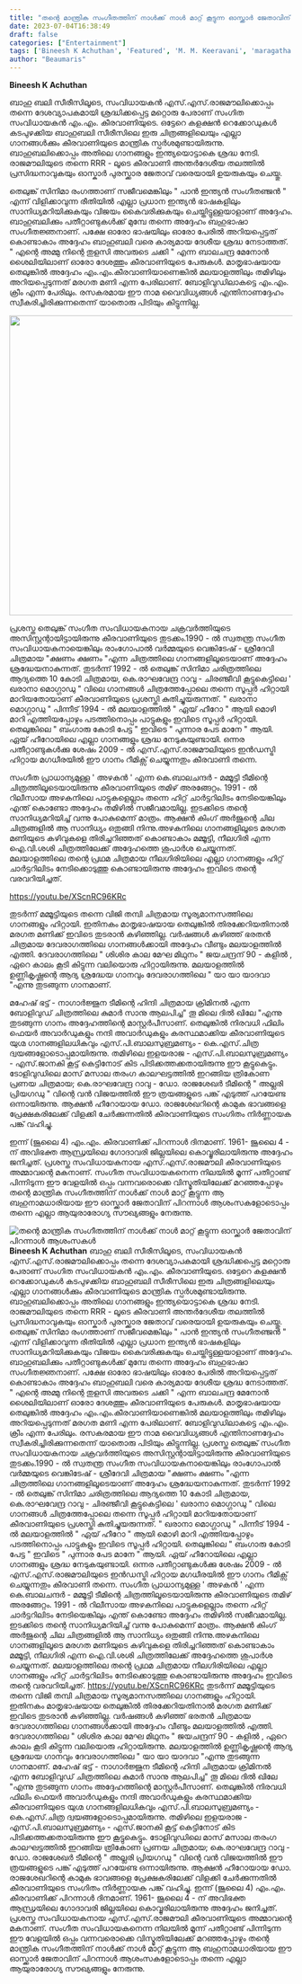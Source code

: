 ```yaml
---
title: "തന്റെ മാന്ത്രിക സംഗീതത്തിന് നാൾക്ക് നാൾ മാറ്റ് കൂട്ടുന്ന ഓസ്ക്കാർ ജേതാവിന് പിറന്നാൾ ആശംസകൾ"
date: 2023-07-04T16:38:49
draft: false
categories: ["Entertainment"]
tags: ['Bineesh K Achuthan', 'Featured', 'M. M. Keeravani', 'maragatha mani', 'maragathamani']
author: "Beaumaris"
---
```


<strong>Bineesh K Achuthan </strong>

ബാഹു ബലി സീരീസിലൂടെ, സംവിധായകൻ എസ്.എസ്.രാജമൗലിക്കൊപ്പം തന്നെ ദേശവ്യാപകമായി ശ്രദ്ധിക്കപ്പെട്ട മറ്റൊരു പേരാണ് സംഗിത സംവിധായകൻ എം.എം. കീരവാണിയുടെ. ഒട്ടേറെ കളക്ഷൻ റെക്കോഡുകൾ കടപുഴക്കിയ ബാഹുബലി സീരീസിലെ ഇരു ചിത്രങ്ങളിലെയും എല്ലാ ഗാനങ്ങൾക്കും കീരവാണിയുടെ മാന്ത്രിക സ്പർശമുണ്ടായിരുന്നു. ബാഹുബലിക്കൊപ്പം അതിലെ ഗാനങ്ങളും ഇന്ത്യയൊട്ടാകെ ശ്രദ്ധ നേടി. രാജമൗലിയുടെ തന്നെ RRR - ലൂടെ കീരവാണി അന്തർദേശീയ തലത്തിൽ പ്രസിദ്ധനാവുകയും ഓസ്കാർ പുരസ്ക്കാര ജേതാവ് വരെയായി ഉയരുകയും ചെയ്തു.

തെലുങ്ക് സിനിമാ രംഗത്താണ് സജീവമെങ്കിലും " പാൻ ഇന്ത്യൻ സംഗീതഞ്ജൻ " എന്ന് വിളിക്കാവുന്ന രീതിയിൽ എല്ലാ പ്രധാന ഇന്ത്യൻ ഭാഷകളിലും സാനിധ്യമറിയിക്കുകയും വിജയം കൈവരിക്കുകയും ചെയ്തിട്ടുള്ളയാളാണ് അദ്ദേഹം. ബാഹുബലിക്കും പതീറ്റാണ്ടുകൾക്ക് മുമ്പേ തന്നെ അദ്ദേഹം ബഹുഭാഷാ സംഗീതജ്ഞനാണ്. പക്ഷേ ഓരോ ഭാഷയിലും ഓരോ പേരിൽ അറിയപ്പെട്ടത് കൊണ്ടാകാം അദ്ദേഹം ബാഹുബലി വരെ കാര്യമായ ദേശീയ ശ്രദ്ധ നേടാത്തത്. " എന്റെ അമ്മു നിന്റെ തുളസി അവരുടെ ചക്കി " എന്ന ബാലചന്ദ്ര മേനോൻ ശൈലിയിലാണ് ഓരോ ദേശത്തും കീരവാണിയുടെ പേരുകൾ. മാതൃഭാഷയായ തെലുങ്കിൽ അദ്ദേഹം എം.എം.കീരവാണിയാണെങ്കിൽ മലയാളത്തിലും തമിഴിലും അറിയപ്പെടുന്നത് മരഗത മണി എന്ന പേരിലാണ്. ബോളിവുഡിലാകട്ടെ എം.എം. ക്രീം എന്ന പേരിലും. രസകരമായ ഈ നാമ വൈവിധ്യങ്ങൾ എന്തിനാണദ്ദേഹം സ്വീകരിച്ചിരിക്കുന്നതെന്ന് യാതൊരു പിടിയും കിട്ടുന്നില്ല.

<a href="https://cdn.boolokam.com/articles/2023/07/qffffff-scaled.jpg"><img class="size-large wp-image-402073" src="https://cdn.boolokam.com/articles/2023/07/qffffff-1024x683.jpg" alt="" width="800" height="534" /></a>

പ്രശസ്ത തെലുങ്ക് സംഗീത സംവിധായകനായ ചക്രവർത്തിയുടെ അസിസ്റ്റന്റായിട്ടായിരുന്നു കീരവാണിയുടെ തുടക്കം.1990 - ൽ സ്വതന്ത്ര സംഗീത സംവിധായകനായെങ്കിലും രാംഗോപാൽ വർമ്മയുടെ വെങ്കിടേഷ് - ശ്രീദേവി ചിത്രമായ "ക്ഷണം ക്ഷണം "എന്ന ചിത്രത്തിലെ ഗാനങ്ങളിലൂടെയാണ് അദ്ദേഹം ശ്രദ്ധേയനാകുന്നത്. തുടർന്ന് 1992 - ൽ തെലുങ്ക് സിനിമാ ചരിത്രത്തിലെ ആദ്യത്തെ 10 കോടി ചിത്രമായ, കെ.രാഘവേന്ദ്ര റാവു - ചിരഞ്ജീവി കൂട്ടുകെട്ടിലെ ' ഖരാനാ മൊഗ്ഗാഡു " വിലെ ഗാനങ്ങൾ ചിത്രത്തേപ്പോലെ തന്നെ സൂപ്പർ ഹിറ്റായി മാറിയതോയാണ് കീരവാണിയുടെ പ്രശസ്തി കുതിച്ചുയരുന്നത്. " ഖരാനാ മൊഗ്ഗാഡു " പിന്നീട് 1994 - ൽ മലയാളത്തിൽ " ഏയ് ഹീറോ " ആയി മൊഴി മാറി എത്തിയപ്പോഴും പടത്തിനൊപ്പം പാട്ടുകളും ഇവിടെ സൂപ്പർ ഹിറ്റായി. തെലുങ്കിലെ " ബംഗാരു കോടി പേട്ട " ഇവിടെ " പുന്നാര പേട മാനേ " ആയി. ഏയ് ഹീറോയിലെ എല്ലാ ഗാനങ്ങളും ശ്രദ്ധ നേടുകയുണ്ടായി. ഒന്നര പതീറ്റാണ്ടുകൾക്കു ശേഷം 2009 - ൽ എസ്.എസ്.രാജമൗലിയുടെ ഇൻഡസ്ട്രി ഹിറ്റായ മഗധീരയിൽ ഈ ഗാനം റീമിക്സ് ചെയ്യുന്നതും കീരവാണി തന്നെ.

സംഗീത പ്രാധാന്യമുള്ള ' അഴകൻ ' എന്ന കെ.ബാലചന്ദർ - മമ്മൂട്ടി ടീമിന്റെ ചിത്രത്തിലൂടെയായിരുന്നു കീരവാണിയുടെ തമിഴ് അരങ്ങേറ്റം. 1991 - ൽ റിലീസായ അഴകനിലെ പാട്ടുകളെല്ലാം തന്നെ ഹിറ്റ് ചാർട്ടറിലിടം നേടിയെങ്കിലും എന്ത് കൊണ്ടോ അദ്ദേഹം തമിഴിൽ സജീവമായില്ല. ഇടക്കിടെ തന്റെ സാനിധ്യമറിയിച്ച് വന്നു പോകുമെന്ന് മാത്രം. ആക്ഷൻ കിംഗ് അർജുന്റെ ചില ചിത്രങ്ങളിൽ ആ സാനിധ്യം ഒതുങ്ങി നിന്നു.അഴകനിലെ ഗാനങ്ങളിലൂടെ മരഗത മണിയുടെ കഴിവുകളെ തിരിച്ചറിഞ്ഞത് കൊണ്ടാകാം മമ്മൂട്ടി, നീലഗിരി എന്ന ഐ.വി.ശശി ചിത്രത്തിലേക്ക് അദ്ദേഹത്തെ ശുപാർശ ചെയ്യുന്നത്. മലയാളത്തിലെ തന്റെ പ്രഥമ ചിത്രമായ നീലഗിരിയിലെ എല്ലാ ഗാനങ്ങളും ഹിറ്റ് ചാർട്ടറിലിടം നേടിക്കൊടുത്തു കൊണ്ടായിരുന്നു അദ്ദേഹം ഇവിടെ തന്റെ വരവറിയിച്ചത്.

https://youtu.be/XScnRC96KRc

തുടർന്ന് മമ്മൂട്ടിയുടെ തന്നെ വിജി തമ്പി ചിത്രമായ സൂര്യമാനസത്തിലെ ഗാനങ്ങളും ഹിറ്റായി. ഇതിനകം മാതൃഭാഷയായ തെലുങ്കിൽ തിരക്കേറിയതിനാൽ മരഗത മണിക്ക് ഇവിടെ തുടരാൻ കഴിഞ്ഞില്ല. വർഷങ്ങൾ കഴിഞ്ഞ് ഭരതൻ ചിത്രമായ ദേവരാഗത്തിലെ ഗാനങ്ങൾക്കായി അദ്ദേഹം വീണ്ടും മലയാളത്തിൽ എത്തി. ദേവരാഗത്തിലെ " ശിശിര കാല മേഘ മിഥുനം " ജയചന്ദ്രന് 90 - കളിൽ , ഏറെ കാലം കൂടി കിട്ടുന്ന വലിയൊരു ഹിറ്റായിരുന്നു. മലയാളത്തിൽ ഉണ്ണികൃഷ്ണന്റെ ആദ്യ ശ്രദ്ധേയ ഗാനവും ദേവരാഗത്തിലെ " യാ യാ യാദവാ "എന്നു തുടങ്ങുന്ന ഗാനമാണ്.

മഹേഷ് ഭട്ട് - നാഗാർജ്ജുന ടീമിന്റെ ഹിന്ദി ചിത്രമായ ക്രിമിനൽ എന്ന ബോളിവുഡ് ചിത്രത്തിലെ കുമാർ സാനു ആലപിച്ച" തൂ മിലെ ദിൽ ഖിലേ "എന്നു തുടങ്ങുന്ന ഗാനം അദ്ദേഹത്തിന്റെ മാസ്റ്റർപീസാണ്. തെലുങ്കിൽ നിരവധി ഫിലിം ഫെയർ അവാർഡുകളും നന്ദി അവാർഡുകളും കരസ്ഥമാക്കിയ കീരവാണിയുടെ യുഗ്മ ഗാനങ്ങളിലധികവും എസ്.പി.ബാലസുബ്രമണ്യം - കെ.എസ്.ചിത്ര ദ്വയങ്ങളോടൊപ്പമായിരുന്നു. തമിഴിലെ ഇളയരാജ - എസ്.പി.ബാലസുബ്രമണ്യം - എസ്.ജാനകി കൂട്ട് കെട്ടിനോട് കിട പിടിക്കത്തക്കതായിരുന്നു ഈ കൂട്ടുകെട്ടും. ടോളിവുഡിലെ മാസ് മസാല തരംഗ കാലഘട്ടത്തിൽ ഇറങ്ങിയ ത്രികോണ പ്രണയ ചിത്രമായ; കെ.രാഘവേന്ദ്ര റാവു - ഡോ. രാജശേഖർ ടീമിന്റെ " അല്ലരി പ്രിയഗഡു " വിന്റെ വൻ വിജയത്തിൽ ഈ ത്രയങ്ങളുടെ പങ്ക് എടുത്ത് പറയേണ്ട ഒന്നായിരുന്നു. ആക്ഷൻ ഹീറോയായ ഡോ. രാജശേഖറിന്റെ കാമുക ഭാവങ്ങളെ പ്രേക്ഷകരിലേക്ക് വിളക്കി ചേർക്കുന്നതിൽ കീരവാണിയുടെ സംഗിതം നിർണ്ണായക പങ്ക് വഹിച്ചു.

ഇന്ന് (ജൂലൈ 4) എം.എം. കീരവാണിക്ക് പിറന്നാൾ ദിനമാണ്. 1961- ജൂലൈ 4 - ന് അവിഭക്ത ആന്ധ്രയിലെ ഗോദാവരി ജില്ലയിലെ കൊവ്വൂരിലായിരുന്നു അദ്ദേഹം ജനിച്ചത്. പ്രശസ്ത സംവിധായകനായ എസ്.എസ്.രാജമൗലി കീരവാണിയുടെ അമ്മാവന്റെ മകനാണ്. സംഗീത സംവിധായകനെന്ന നിലയിൽ മൂന്ന് പതീറ്റാണ്ട് പിന്നിടുന്ന ഈ വേളയിൽ ഒപ്പം വന്നവരൊക്കെ വിസ്മൃതിയിലേക്ക് മറഞ്ഞപ്പോഴും തന്റെ മാന്ത്രിക സംഗീതത്തിന് നാൾക്ക് നാൾ മാറ്റ് കൂട്ടുന്ന ആ ബഹുനാമധാരിയായ ഈ ഓസ്ക്കാർ ജേതാവിന് പിറന്നാൾ ആശംസകളോടൊപ്പം തന്നെ എല്ലാ ആയുരാരോഗ്യ സൗഖ്യങ്ങളും നേരുന്നു.


![തന്റെ മാന്ത്രിക സംഗീതത്തിന് നാൾക്ക് നാൾ മാറ്റ് കൂട്ടുന്ന ഓസ്ക്കാർ ജേതാവിന് പിറന്നാൾ ആശംസകൾ](https://cdn.boolokam.com/articles/2023/07/qffffff-1024x683.jpg)**Bineesh K Achuthan** ബാഹു ബലി സീരീസിലൂടെ, സംവിധായകൻ എസ്.എസ്.രാജമൗലിക്കൊപ്പം തന്നെ ദേശവ്യാപകമായി ശ്രദ്ധിക്കപ്പെട്ട മറ്റൊരു പേരാണ് സംഗിത സംവിധായകൻ എം.എം. കീരവാണിയുടെ. ഒട്ടേറെ കളക്ഷൻ റെക്കോഡുകൾ കടപുഴക്കിയ ബാഹുബലി സീരീസിലെ ഇരു ചിത്രങ്ങളിലെയും എല്ലാ ഗാനങ്ങൾക്കും കീരവാണിയുടെ മാന്ത്രിക സ്പർശമുണ്ടായിരുന്നു. ബാഹുബലിക്കൊപ്പം അതിലെ ഗാനങ്ങളും ഇന്ത്യയൊട്ടാകെ ശ്രദ്ധ നേടി. രാജമൗലിയുടെ തന്നെ RRR - ലൂടെ കീരവാണി അന്തർദേശീയ തലത്തിൽ പ്രസിദ്ധനാവുകയും ഓസ്കാർ പുരസ്ക്കാര ജേതാവ് വരെയായി ഉയരുകയും ചെയ്തു. തെലുങ്ക് സിനിമാ രംഗത്താണ് സജീവമെങ്കിലും " പാൻ ഇന്ത്യൻ സംഗീതഞ്ജൻ " എന്ന് വിളിക്കാവുന്ന രീതിയിൽ എല്ലാ പ്രധാന ഇന്ത്യൻ ഭാഷകളിലും സാനിധ്യമറിയിക്കുകയും വിജയം കൈവരിക്കുകയും ചെയ്തിട്ടുള്ളയാളാണ് അദ്ദേഹം. ബാഹുബലിക്കും പതീറ്റാണ്ടുകൾക്ക് മുമ്പേ തന്നെ അദ്ദേഹം ബഹുഭാഷാ സംഗീതജ്ഞനാണ്. പക്ഷേ ഓരോ ഭാഷയിലും ഓരോ പേരിൽ അറിയപ്പെട്ടത് കൊണ്ടാകാം അദ്ദേഹം ബാഹുബലി വരെ കാര്യമായ ദേശീയ ശ്രദ്ധ നേടാത്തത്. " എന്റെ അമ്മു നിന്റെ തുളസി അവരുടെ ചക്കി " എന്ന ബാലചന്ദ്ര മേനോൻ ശൈലിയിലാണ് ഓരോ ദേശത്തും കീരവാണിയുടെ പേരുകൾ. മാതൃഭാഷയായ തെലുങ്കിൽ അദ്ദേഹം എം.എം.കീരവാണിയാണെങ്കിൽ മലയാളത്തിലും തമിഴിലും അറിയപ്പെടുന്നത് മരഗത മണി എന്ന പേരിലാണ്. ബോളിവുഡിലാകട്ടെ എം.എം. ക്രീം എന്ന പേരിലും. രസകരമായ ഈ നാമ വൈവിധ്യങ്ങൾ എന്തിനാണദ്ദേഹം സ്വീകരിച്ചിരിക്കുന്നതെന്ന് യാതൊരു പിടിയും കിട്ടുന്നില്ല. [](https://cdn.boolokam.com/articles/2023/07/qffffff-scaled.jpg) പ്രശസ്ത തെലുങ്ക് സംഗീത സംവിധായകനായ ചക്രവർത്തിയുടെ അസിസ്റ്റന്റായിട്ടായിരുന്നു കീരവാണിയുടെ തുടക്കം.1990 - ൽ സ്വതന്ത്ര സംഗീത സംവിധായകനായെങ്കിലും രാംഗോപാൽ വർമ്മയുടെ വെങ്കിടേഷ് - ശ്രീദേവി ചിത്രമായ "ക്ഷണം ക്ഷണം "എന്ന ചിത്രത്തിലെ ഗാനങ്ങളിലൂടെയാണ് അദ്ദേഹം ശ്രദ്ധേയനാകുന്നത്. തുടർന്ന് 1992 - ൽ തെലുങ്ക് സിനിമാ ചരിത്രത്തിലെ ആദ്യത്തെ 10 കോടി ചിത്രമായ, കെ.രാഘവേന്ദ്ര റാവു - ചിരഞ്ജീവി കൂട്ടുകെട്ടിലെ ' ഖരാനാ മൊഗ്ഗാഡു " വിലെ ഗാനങ്ങൾ ചിത്രത്തേപ്പോലെ തന്നെ സൂപ്പർ ഹിറ്റായി മാറിയതോയാണ് കീരവാണിയുടെ പ്രശസ്തി കുതിച്ചുയരുന്നത്. " ഖരാനാ മൊഗ്ഗാഡു " പിന്നീട് 1994 - ൽ മലയാളത്തിൽ " ഏയ് ഹീറോ " ആയി മൊഴി മാറി എത്തിയപ്പോഴും പടത്തിനൊപ്പം പാട്ടുകളും ഇവിടെ സൂപ്പർ ഹിറ്റായി. തെലുങ്കിലെ " ബംഗാരു കോടി പേട്ട " ഇവിടെ " പുന്നാര പേട മാനേ " ആയി. ഏയ് ഹീറോയിലെ എല്ലാ ഗാനങ്ങളും ശ്രദ്ധ നേടുകയുണ്ടായി. ഒന്നര പതീറ്റാണ്ടുകൾക്കു ശേഷം 2009 - ൽ എസ്.എസ്.രാജമൗലിയുടെ ഇൻഡസ്ട്രി ഹിറ്റായ മഗധീരയിൽ ഈ ഗാനം റീമിക്സ് ചെയ്യുന്നതും കീരവാണി തന്നെ. സംഗീത പ്രാധാന്യമുള്ള ' അഴകൻ ' എന്ന കെ.ബാലചന്ദർ - മമ്മൂട്ടി ടീമിന്റെ ചിത്രത്തിലൂടെയായിരുന്നു കീരവാണിയുടെ തമിഴ് അരങ്ങേറ്റം. 1991 - ൽ റിലീസായ അഴകനിലെ പാട്ടുകളെല്ലാം തന്നെ ഹിറ്റ് ചാർട്ടറിലിടം നേടിയെങ്കിലും എന്ത് കൊണ്ടോ അദ്ദേഹം തമിഴിൽ സജീവമായില്ല. ഇടക്കിടെ തന്റെ സാനിധ്യമറിയിച്ച് വന്നു പോകുമെന്ന് മാത്രം. ആക്ഷൻ കിംഗ് അർജുന്റെ ചില ചിത്രങ്ങളിൽ ആ സാനിധ്യം ഒതുങ്ങി നിന്നു.അഴകനിലെ ഗാനങ്ങളിലൂടെ മരഗത മണിയുടെ കഴിവുകളെ തിരിച്ചറിഞ്ഞത് കൊണ്ടാകാം മമ്മൂട്ടി, നീലഗിരി എന്ന ഐ.വി.ശശി ചിത്രത്തിലേക്ക് അദ്ദേഹത്തെ ശുപാർശ ചെയ്യുന്നത്. മലയാളത്തിലെ തന്റെ പ്രഥമ ചിത്രമായ നീലഗിരിയിലെ എല്ലാ ഗാനങ്ങളും ഹിറ്റ് ചാർട്ടറിലിടം നേടിക്കൊടുത്തു കൊണ്ടായിരുന്നു അദ്ദേഹം ഇവിടെ തന്റെ വരവറിയിച്ചത്. https://youtu.be/XScnRC96KRc തുടർന്ന് മമ്മൂട്ടിയുടെ തന്നെ വിജി തമ്പി ചിത്രമായ സൂര്യമാനസത്തിലെ ഗാനങ്ങളും ഹിറ്റായി. ഇതിനകം മാതൃഭാഷയായ തെലുങ്കിൽ തിരക്കേറിയതിനാൽ മരഗത മണിക്ക് ഇവിടെ തുടരാൻ കഴിഞ്ഞില്ല. വർഷങ്ങൾ കഴിഞ്ഞ് ഭരതൻ ചിത്രമായ ദേവരാഗത്തിലെ ഗാനങ്ങൾക്കായി അദ്ദേഹം വീണ്ടും മലയാളത്തിൽ എത്തി. ദേവരാഗത്തിലെ " ശിശിര കാല മേഘ മിഥുനം " ജയചന്ദ്രന് 90 - കളിൽ , ഏറെ കാലം കൂടി കിട്ടുന്ന വലിയൊരു ഹിറ്റായിരുന്നു. മലയാളത്തിൽ ഉണ്ണികൃഷ്ണന്റെ ആദ്യ ശ്രദ്ധേയ ഗാനവും ദേവരാഗത്തിലെ " യാ യാ യാദവാ "എന്നു തുടങ്ങുന്ന ഗാനമാണ്. മഹേഷ് ഭട്ട് - നാഗാർജ്ജുന ടീമിന്റെ ഹിന്ദി ചിത്രമായ ക്രിമിനൽ എന്ന ബോളിവുഡ് ചിത്രത്തിലെ കുമാർ സാനു ആലപിച്ച" തൂ മിലെ ദിൽ ഖിലേ "എന്നു തുടങ്ങുന്ന ഗാനം അദ്ദേഹത്തിന്റെ മാസ്റ്റർപീസാണ്. തെലുങ്കിൽ നിരവധി ഫിലിം ഫെയർ അവാർഡുകളും നന്ദി അവാർഡുകളും കരസ്ഥമാക്കിയ കീരവാണിയുടെ യുഗ്മ ഗാനങ്ങളിലധികവും എസ്.പി.ബാലസുബ്രമണ്യം - കെ.എസ്.ചിത്ര ദ്വയങ്ങളോടൊപ്പമായിരുന്നു. തമിഴിലെ ഇളയരാജ - എസ്.പി.ബാലസുബ്രമണ്യം - എസ്.ജാനകി കൂട്ട് കെട്ടിനോട് കിട പിടിക്കത്തക്കതായിരുന്നു ഈ കൂട്ടുകെട്ടും. ടോളിവുഡിലെ മാസ് മസാല തരംഗ കാലഘട്ടത്തിൽ ഇറങ്ങിയ ത്രികോണ പ്രണയ ചിത്രമായ; കെ.രാഘവേന്ദ്ര റാവു - ഡോ. രാജശേഖർ ടീമിന്റെ " അല്ലരി പ്രിയഗഡു " വിന്റെ വൻ വിജയത്തിൽ ഈ ത്രയങ്ങളുടെ പങ്ക് എടുത്ത് പറയേണ്ട ഒന്നായിരുന്നു. ആക്ഷൻ ഹീറോയായ ഡോ. രാജശേഖറിന്റെ കാമുക ഭാവങ്ങളെ പ്രേക്ഷകരിലേക്ക് വിളക്കി ചേർക്കുന്നതിൽ കീരവാണിയുടെ സംഗിതം നിർണ്ണായക പങ്ക് വഹിച്ചു. ഇന്ന് (ജൂലൈ 4) എം.എം. കീരവാണിക്ക് പിറന്നാൾ ദിനമാണ്. 1961- ജൂലൈ 4 - ന് അവിഭക്ത ആന്ധ്രയിലെ ഗോദാവരി ജില്ലയിലെ കൊവ്വൂരിലായിരുന്നു അദ്ദേഹം ജനിച്ചത്. പ്രശസ്ത സംവിധായകനായ എസ്.എസ്.രാജമൗലി കീരവാണിയുടെ അമ്മാവന്റെ മകനാണ്. സംഗീത സംവിധായകനെന്ന നിലയിൽ മൂന്ന് പതീറ്റാണ്ട് പിന്നിടുന്ന ഈ വേളയിൽ ഒപ്പം വന്നവരൊക്കെ വിസ്മൃതിയിലേക്ക് മറഞ്ഞപ്പോഴും തന്റെ മാന്ത്രിക സംഗീതത്തിന് നാൾക്ക് നാൾ മാറ്റ് കൂട്ടുന്ന ആ ബഹുനാമധാരിയായ ഈ ഓസ്ക്കാർ ജേതാവിന് പിറന്നാൾ ആശംസകളോടൊപ്പം തന്നെ എല്ലാ ആയുരാരോഗ്യ സൗഖ്യങ്ങളും നേരുന്നു.
